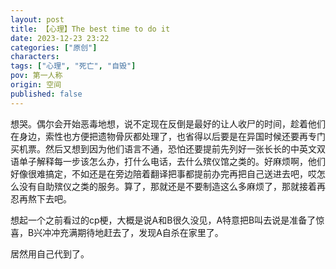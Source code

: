 ```yaml
---
layout: post
title: 【心理】The best time to do it
date: 2023-12-23 23:22
categories: ["原创"]
characters: 
tags: ["心理", "死亡", "自毁"]
pov: 第一人称
origin: 空间
published: false
---
```


想哭。偶尔会开始恶毒地想，说不定现在反倒是最好的让人收尸的时间，趁着他们在身边，索性也方便把遗物骨灰都处理了，也省得以后要是在异国时候还要再专门买机票。然后又想到因为他们语言不通，恐怕还要提前先列好一张长长的中英文双语单子解释每一步该怎么办，打什么电话，去什么殡仪馆之类的。好麻烦啊，他们好像很难搞定，不如还是在旁边陪着翻译把事都提前办完再把自己送进去吧，哎怎么没有自助殡仪之类的服务。算了，那就还是不要制造这么多麻烦了，那就接着再忍再熬下去吧。

想起一个之前看过的cp梗，大概是说A和B很久没见，A特意把B叫去说是准备了惊喜，B兴冲冲充满期待地赶去了，发现A自杀在家里了。

居然用自己代到了。
